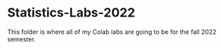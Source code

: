 # Statistics-Labs-2022
This folder is where all of my Colab labs are going to be for the fall 2022 semester.

